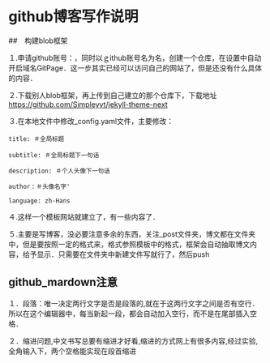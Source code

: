 # github博客写作说明

##　构建blob框架

１.申请github账号：，同时以ｇithub账号名为名，创建一个仓库，在设置中自动开启域名GitPage．这一步其实已经可以访问自己的网站了，但是还没有什么具体的内容．

２.下载别人blob框架，再上传到自己建立的那个仓库下，下载地址<https://github.com/Simpleyyt/jekyll-theme-next>

３.在本地文件中修改_config.yaml文件，主要修改：

`title: ＃全局标题` 　

`subtitle: ＃全局标题下一句话`

`description: ＃个人头像下一句话 `

`author：＃头像名字'`

`language: zh-Hans`

４.这样一个模板网站就建立了，有一些内容了．

５.主要是写博客，没必要注意多余的东西，关注_post文件夹，博文都在文件夹中，但是要按照一定的格式来，格式参照模板中的格式，框架会自动抽取博文内容，给予显示．只需要在文件夹中新建文件写就行了，然后push

## github_mardown注意

１．段落：唯一决定两行文字是否是段落的,就在于这两行文字之间是否有空行．所以在这个编辑器中，每当新起一段，都会自动加入空行，而不是在尾部插入空格．

２．缩进问题,中文书写总要有缩进才好看,缩进的方式网上有很多内容,经过实验,全角输入下，两个空格能实现在段首缩进






　　